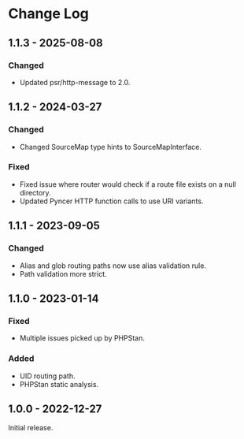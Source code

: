 # Change Log

## 1.1.3 - 2025-08-08

### Changed

- Updated psr/http-message to 2.0.

## 1.1.2 - 2024-03-27

### Changed

- Changed SourceMap type hints to SourceMapInterface.

### Fixed

- Fixed issue where router would check if a route file exists on a null directory.
- Updated Pyncer HTTP function calls to use URI variants.

## 1.1.1 - 2023-09-05

### Changed

- Alias and glob routing paths now use alias validation rule.
- Path validation more strict.

## 1.1.0 - 2023-01-14

### Fixed

- Multiple issues picked up by PHPStan.

### Added

- UID routing path.
- PHPStan static analysis.

## 1.0.0 - 2022-12-27

Initial release.
